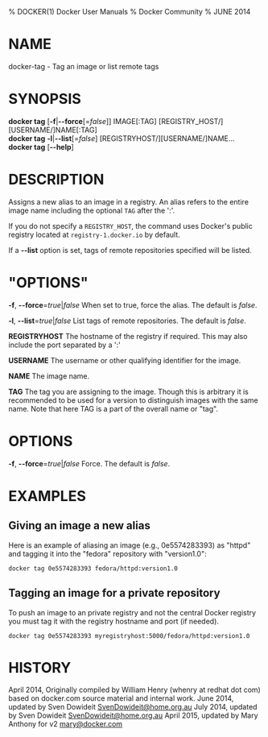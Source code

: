 % DOCKER(1) Docker User Manuals
% Docker Community
% JUNE 2014
# NAME
docker-tag - Tag an image or list remote tags

# SYNOPSIS
**docker tag**
[**-f**|**--force**[=*false*]]
IMAGE[:TAG] [REGISTRY_HOST/][USERNAME/]NAME[:TAG]  
**docker tag**
**-l**|**--list**[=*false*]
[REGISTRYHOST/][USERNAME/]NAME...  
**docker tag**
[**--help**]

# DESCRIPTION
Assigns a new alias to an image in a registry. An alias refers to the
entire image name including the optional `TAG` after the ':'. 

If you do not specify a `REGISTRY_HOST`, the command uses Docker's public
registry located at `registry-1.docker.io` by default. 

If a **--list** option is set, tags of remote repositories specified will be
listed.

# "OPTIONS"
**-f**, **--force**=*true*|*false*
   When set to true, force the alias. The default is *false*.

**-l**, **--list**=*true*|*false*
   List tags of remote repositories. The default is *false*.

**REGISTRYHOST**
   The hostname of the registry if required. This may also include the port
separated by a ':'

**USERNAME**
   The username or other qualifying identifier for the image.

**NAME**
   The image name.

**TAG**
   The tag you are assigning to the image.  Though this is arbitrary it is
recommended to be used for a version to distinguish images with the same name.
Note that here TAG is a part of the overall name or "tag".

# OPTIONS
**-f**, **--force**=*true*|*false*
   Force. The default is *false*.

# EXAMPLES

## Giving an image a new alias

Here is an example of aliasing an image (e.g., 0e5574283393) as "httpd" and 
tagging it into the "fedora" repository with "version1.0":

    docker tag 0e5574283393 fedora/httpd:version1.0

## Tagging an image for a private repository

To push an image to an private registry and not the central Docker
registry you must tag it with the registry hostname and port (if needed).

    docker tag 0e5574283393 myregistryhost:5000/fedora/httpd:version1.0

# HISTORY
April 2014, Originally compiled by William Henry (whenry at redhat dot com)
based on docker.com source material and internal work.
June 2014, updated by Sven Dowideit <SvenDowideit@home.org.au>
July 2014, updated by Sven Dowideit <SvenDowideit@home.org.au>
April 2015, updated by Mary Anthony for v2 <mary@docker.com>

